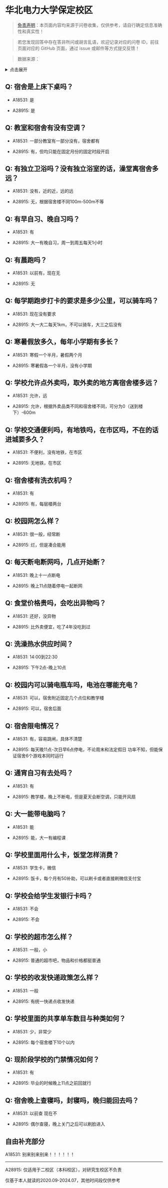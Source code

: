 # 华北电力大学保定校区

> [免责声明](https://colleges.chat/#_3)：本页面内容均来源于问卷收集，仅供参考，请自行确定信息准确性和真实性！

> 若您发现回答中存在答非所问或胡言乱语，欢迎记录对应的问卷 ID，前往页面对应的 GitHub 页面，通过 issue 或邮件等方式提交反馈！

> 数据来源：

<details><summary>点击展开</summary>
<ul>
<li>A18531: 2330488665@qq.com (2023 年 06 月)</li>
<li>A28915: 匿名 (2025 年 06 月)</li>
</ul>
</details>

## Q: 宿舍是上床下桌吗？

- A18531: 是

- A28915: 是

## Q: 教室和宿舍有没有空调？

- A18531: 一部分教室有一部分没有，宿舍都有

- A28915: 有，但均只能在固定月份的固定时段开启

## Q: 有独立卫浴吗？没有独立浴室的话，澡堂离宿舍多远？

- A18531: 没有，近的近，远的远

- A28915: 无，根据宿舍楼不同100m-500m不等

## Q: 有早自习、晚自习吗？

- A18531: 有

- A28915: 大一有晚自习，周一到周五每天1小时

## Q: 有晨跑吗？

- A18531: 以前有，现在无

- A28915: 无

## Q: 每学期跑步打卡的要求是多少公里，可以骑车吗？

- A18531: 现在没有要求

- A28915: 大一大二每天1km，不可以骑车，大三之后没有

## Q: 寒暑假放多久，每年小学期有多长？

- A18531: 寒假一个半月，暑假两个月

- A28915: 寒暑假各一个半月，没有小学期

## Q: 学校允许点外卖吗，取外卖的地方离宿舍楼多远？

- A18531: 允许，远

- A28915: 允许，根据外卖品类不同和宿舍楼不同，可分为0（送到楼下）-600m

## Q: 学校交通便利吗，有地铁吗，在市区吗，不在的话进城要多久？

- A18531: 不便利，没有地铁，在市区

- A28915: 无地铁，在市区

## Q: 宿舍楼有洗衣机吗？

- A18531: 有

- A28915: 有，每层楼两台

## Q: 校园网怎么样？

- A18531: 很一般，经常断

- A28915: 烂，但是凑合能用

## Q: 每天断电断网吗，几点开始断？

- A18531: 晚上十一点断电

- A28915: 晚上11点随着停电一起断网

## Q: 食堂价格贵吗，会吃出异物吗？

- A18531: 还好，没异物

- A28915: 比外卖便宜，吃了4年没吃到过

## Q: 洗澡热水供应时间？

- A18531: 14:00到22:30

- A28915: 下午2点-晚上10点

## Q: 校园内可以骑电瓶车吗，电池在哪能充电？

- A18531: 可以，宿舍附近固定几个点位和教学楼

- A28915: 可以，宿舍后面

## Q: 宿舍限电情况？

- A18531: 有，容易跳闸，具体不清楚

- A28915: 每天晚11点-次日早6点停电，不论周末和法定假日
功率不知，但能保证宿舍6个游戏本同时运行

## Q: 通宵自习有去处吗？

- A18531: 有

- A28915: 教学楼，晚上不断电，但是夏天会断空调，只能开风扇

## Q: 大一能带电脑吗？

- A18531: 能

- A28915: 能，大一有编程课

## Q: 学校里面用什么卡，饭堂怎样消费？

- A18531: 学生卡，微信

- A28915: 饭卡，每个月有50补助，可以刷卡或者直接刷微信支付宝

## Q: 学校会给学生发银行卡吗？

- A18531: 不会

- A28915: 不会

## Q: 学校的超市怎么样？

- A18531: 一般，小

- A28915: 普通的超市吧，物品和价格都挺普通

## Q: 学校的收发快递政策怎么样？

- A18531: 一般

- A28915: 有统一快递点收发快递

## Q: 学校里面的共享单车数目与种类如何？

- A18531: 少，非常少

- A28915: 每个宿舍楼下10个以内

## Q: 现阶段学校的门禁情况如何？

- A18531: 有

- A28915: 毕业的时候晚上11点之前回就行

## Q: 宿舍晚上查寝吗，封寝吗，晚归能回去吗？

- A18531: 以前查 现在不

- A28915: 偶尔查寝，晚上关门之后可以刷脸进入

## 自由补充部分

A18531: 别来别来别来！！！！！！

***

A28915: 仅适用于二校区（本科校区），对研究生校区不负责

仅基于本人就读的2020.09-2024.07，其他时间段仅供参考